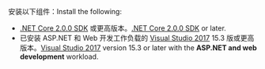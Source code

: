 <span data-ttu-id="88cd6-101">安装以下组件：</span><span class="sxs-lookup"><span data-stu-id="88cd6-101">Install the following:</span></span>

* <span data-ttu-id="88cd6-102">[.NET Core 2.0.0 SDK](https://www.microsoft.com/net/core) 或更高版本。</span><span class="sxs-lookup"><span data-stu-id="88cd6-102">[.NET Core 2.0.0 SDK](https://www.microsoft.com/net/core) or later.</span></span>
* <span data-ttu-id="88cd6-103">已安装 ASP.NET 和 Web 开发工作负载的 [Visual Studio 2017](https://www.visualstudio.com/downloads/) 15.3 版或更高版本。</span><span class="sxs-lookup"><span data-stu-id="88cd6-103">[Visual Studio 2017](https://www.visualstudio.com/downloads/) version 15.3 or later with the **ASP.NET and web development** workload.</span></span>
